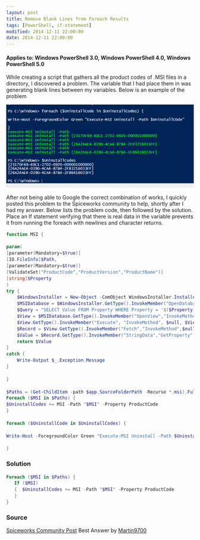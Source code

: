 ```yaml
---
layout: post
title: Remove Blank Lines from Foreach Results
tags: [PowerShell, if-statement]
modified: 2014-12-11 22:00:00
date: 2014-12-11 22:00:00
---
```

#### Applies to: Windows PowerShell 3.0, Windows PowerShell 4.0, Windows PowerShell 5.0

While creating a script that gathers all the product codes of .MSI files in a directory, I discovered a problem. The variable that I had place them in was generating blank lines between my variables. Below is
an example of the problem

![foreachissue](/images/posts/2014-12-11/foreachissue.png "foreachissue")

After not being able to Google the correct combination of works, I quickly posted this problem to the Spiceworks community to help, shortly after I had my answer. Below lists the problem code, then followed by the solution. Place an If statement verifying that there is real data in the variable prevents it from running the foreach with newlines and character returns.

``` PowerShell
function MSI {

param(
[parameter(Mandatory=$true)]
[IO.FileInfo]$Path,
[parameter(Mandatory=$true)]
[ValidateSet("ProductCode","ProductVersion","ProductName")]
[string]$Property
)
try {
    $WindowsInstaller = New-Object -ComObject WindowsInstaller.Installer
    $MSIDatabase = $WindowsInstaller.GetType().InvokeMember("OpenDatabase","InvokeMethod",$Null,$WindowsInstaller,@($Path.FullName,0))
    $Query = "SELECT Value FROM Property WHERE Property = '$($Property)'"
    $View = $MSIDatabase.GetType().InvokeMember("OpenView","InvokeMethod",$null,$MSIDatabase,($Query))
    $View.GetType().InvokeMember("Execute", "InvokeMethod", $null, $View, $null)
    $Record = $View.GetType().InvokeMember("Fetch","InvokeMethod",$null,$View,$null)
    $Value = $Record.GetType().InvokeMember("StringData","GetProperty",$null,$Record,1)
    return $Value
}
catch {
    Write-Output $_.Exception.Message
}

}

$Paths = (Get-ChildItem -path $app.SourceFolderPath -Recurse *.msi).FullName
Foreach ($MSI in $Paths) {
$UninstallCodes += MSI -Path "$MSI" -Property ProductCode
}

foreach ($UninstallCode in $UninstallCodes) {

Write-Host -ForegroundColor Green "Execute-MSI Uninstall -Path $UninstallCOde"

}
```

### Solution

``` PowerShell
Foreach ($MSI in $Paths) {
   If ($MSI)
   {  $UninstallCodes += MSI -Path "$MSI" -Property ProductCode
   }
}
```
### Source
[Spiceworks Community Post](https://community.spiceworks.com/topic/587947-powershell-foreach-inputting-blank-lines?page=1&source=homepage-feed#entry-3810509) Best Answer by [Martin9700](https://community.spiceworks.com/people/martin9700)